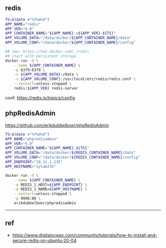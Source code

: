 
## redis

```bash
TS=$(date +"%Y%m%d")
APP_NAME="redis"
APP_VER="6.0"
APP_CONTAINER_NAME="${APP_NAME}-v${APP_VER}-${TS}"
APP_VOLUME_DATA="/data/docker/${APP_CONTAINER_NAME}/data"
APP_VOLUME_CONF="/data/docker/${APP_CONTAINER_NAME}/config"

## see: https://hub.docker.com/_/redis
## start with persistent storage
docker run -d \
    --name ${APP_CONTAINER_NAME} \
    -p 6379:6379 \
    -v ${APP_VOLUME_DATA}:/data \
    -v ${APP_VOLUME_CONF}:/usr/local/etc/redis/redis.conf \
    --restart=unless-stopped \
    redis:${APP_VER} redis-server

```

conf: https://redis.io/topics/config

## phpRedisAdmin

https://github.com/erikdubbelboer/phpRedisAdmin

```bash
TS=$(date +"%Y%m%d")
APP_NAME="phpredisadmin"
APP_VER="6.0"
APP_CONTAINER_NAME="${APP_NAME}-${TS}"
APP_VOLUME_DATA="/data/docker/${REDIS_CONTAINER_NAME}/data"
APP_VOLUME_CONF="/data/docker/${REDIS_CONTAINER_NAME}/config"
APP_ENDPOINT="10.11.1.235"
APP_HOSTNAME="nylab235"

docker run -d \
    --name ${APP_CONTAINER_NAME} \
    -e REDIS_1_HOST=${APP_ENDPOINT} \
    -e REDIS_1_NAME=${APP_HOSTNAME} \
    --restart=unless-stopped \
    -p 9998:80 \
    erikdubbelboer/phpredisadmin
```


---



## ref

- https://www.digitalocean.com/community/tutorials/how-to-install-and-secure-redis-on-ubuntu-20-04